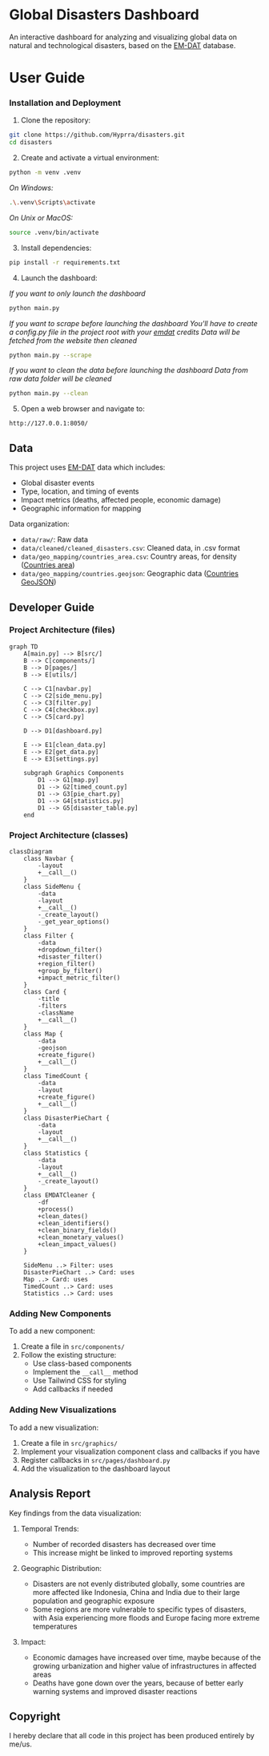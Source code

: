 # Global Disasters Dashboard

An interactive dashboard for analyzing and visualizing global data on natural and technological disasters, based on the [EM-DAT](https://public.emdat.be/) database.

# User Guide

### Installation and Deployment

1. Clone the repository:
```bash
git clone https://github.com/Hyprra/disasters.git
cd disasters
```

2. Create and activate a virtual environment:
```bash
python -m venv .venv
```
_On Windows:_
```bash
.\.venv\Scripts\activate
```
_On Unix or MacOS:_
```bash
source .venv/bin/activate
```

3. Install dependencies:
```bash
pip install -r requirements.txt
```

4. Launch the dashboard:

_If you want to only launch the dashboard_
```bash
python main.py
```
_If you want to scrape before launching the dashboard_
_You'll have to create a config.py file in the project root with your [emdat](https://public.emdat.be/) credits_
_Data will be fetched from the website then cleaned_
```bash
python main.py --scrape
```
_If you want to clean the data before launching the dashboard_
_Data from raw data folder will be cleaned_
```bash
python main.py --clean
```

5. Open a web browser and navigate to:
```
http://127.0.0.1:8050/
```

## Data

This project uses [EM-DAT](https://public.emdat.be/) data which includes:

- Global disaster events
- Type, location, and timing of events
- Impact metrics (deaths, affected people, economic damage)
- Geographic information for mapping

Data organization:
- `data/raw/`: Raw data
- `data/cleaned/cleaned_disasters.csv`: Cleaned data, in .csv format
- `data/geo_mapping/countries_area.csv`: Country areas, for density ([Countries area](https://restcountries.com/))
- `data/geo_mapping/countries.geojson`: Geographic data ([Countries GeoJSON](https://github.com/datasets/geo-countries/blob/main/data/countries.geojson))

## Developer Guide

### Project Architecture (files)

```mermaid
graph TD
    A[main.py] --> B[src/]
    B --> C[components/]
    B --> D[pages/]
    B --> E[utils/]
    
    C --> C1[navbar.py]
    C --> C2[side_menu.py]
    C --> C3[filter.py]
    C --> C4[checkbox.py]
    C --> C5[card.py]
    
    D --> D1[dashboard.py]
    
    E --> E1[clean_data.py]
    E --> E2[get_data.py]
    E --> E3[settings.py]

    subgraph Graphics Components
        D1 --> G1[map.py]
        D1 --> G2[timed_count.py]
        D1 --> G3[pie_chart.py]
        D1 --> G4[statistics.py]
        D1 --> G5[disaster_table.py]
    end
```

### Project Architecture (classes)
```mermaid
classDiagram
    class Navbar {
        -layout
        +__call__()
    }
    class SideMenu {
        -data
        -layout
        +__call__()
        -_create_layout()
        -_get_year_options()
    }
    class Filter {
        -data
        +dropdown_filter()
        +disaster_filter()
        +region_filter()
        +group_by_filter()
        +impact_metric_filter()
    }
    class Card {
        -title
        -filters
        -className
        +__call__()
    }
    class Map {
        -data
        -geojson
        +create_figure()
        +__call__()
    }
    class TimedCount {
        -data
        -layout
        +create_figure()
        +__call__()
    }
    class DisasterPieChart {
        -data
        -layout
        +__call__()
    }
    class Statistics {
        -data
        -layout
        +__call__()
        -_create_layout()
    }
    class EMDATCleaner {
        -df
        +process()
        +clean_dates()
        +clean_identifiers()
        +clean_binary_fields()
        +clean_monetary_values()
        +clean_impact_values()
    }

    SideMenu ..> Filter: uses
    DisasterPieChart ..> Card: uses
    Map ..> Card: uses
    TimedCount ..> Card: uses
    Statistics ..> Card: uses
```

### Adding New Components

To add a new component:
1. Create a file in `src/components/`
2. Follow the existing structure:
   - Use class-based components
   - Implement the `__call__` method
   - Use Tailwind CSS for styling
   - Add callbacks if needed

### Adding New Visualizations

To add a new visualization:
1. Create a file in `src/graphics/`
2. Implement your visualization component class and callbacks if you have
3. Register callbacks in `src/pages/dashboard.py`
4. Add the visualization to the dashboard layout

## Analysis Report

Key findings from the data visualization:

1. Temporal Trends:
   - Number of recorded disasters has decreased over time
   - This increase might be linked to improved reporting systems

2. Geographic Distribution:
   - Disasters are not evenly distributed globally, some countries are more affected like Indonesia, China and India due to their large population and geographic exposure
   - Some regions are more vulnerable to specific types of disasters, with Asia experiencing more floods and Europe facing more extreme temperatures

3. Impact:
   - Economic damages have increased over time, maybe because of the growing urbanization and higher value of infrastructures in affected areas
   - Deaths have gone down over the years, because of better early warning systems and improved disaster reactions

## Copyright

I hereby declare that all code in this project has been produced entirely by me/us.